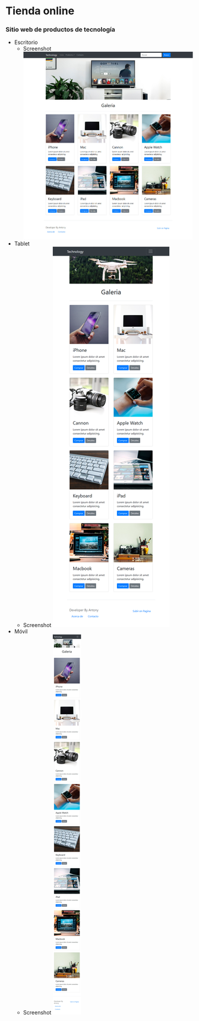 # Tienda online

### Sitio web de productos de tecnología

- Escritorio
  - Screenshot
    ![Tienda online](img/escritorio.jpg "Tienda online")
- Tablet
  - Screenshot
    ![Tienda online](img/tablet.png "Tienda online")
- Móvil
  - Screenshot
    ![Tienda online](img/movil.jpg "Tienda online")
